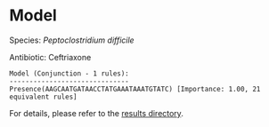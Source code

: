 
# Model

Species: *Peptoclostridium difficile*

Antibiotic: Ceftriaxone

```
Model (Conjunction - 1 rules):
------------------------------
Presence(AAGCAATGATAACCTATGAAATAAATGTATC) [Importance: 1.00, 21 equivalent rules]

```

For details, please refer to the [results directory](../../../../../results/scm_b/peptoclostridium%20difficile/ceftriaxone/repeat_5/).


